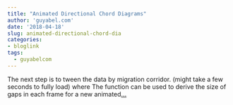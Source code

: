 ```yaml
---
title: "Animated Directional Chord Diagrams"
author: 'guyabel.com'
date: '2018-04-18'
slug: animated-directional-chord-dia
categories:
- bloglink
tags:
  - guyabelcom
---
```


The next step is to tween the data by migration corridor. (might take a few seconds to fully load) where The function can be used to derive the size of gaps in each frame for a new animated[... <i class="fas fa-external-link-alt"></i>](https://guyabel.com/post/animated-directional-chord-diagrams/)

